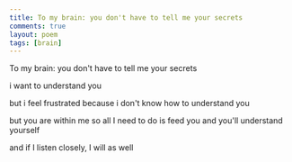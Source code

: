 ```yaml
---
title: To my brain: you don't have to tell me your secrets
comments: true
layout: poem
tags: [brain]
---
```



To my brain: you don't have to tell me your secrets

i want to understand you

but i feel frustrated
because i don't know how to understand you

but you are within me
so all I need to do is feed you
and you'll understand yourself

and if I listen closely, I will as well

